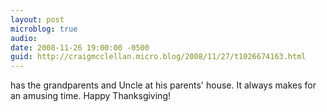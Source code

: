 ```yaml
---
layout: post
microblog: true
audio: 
date: 2008-11-26 19:00:00 -0500
guid: http://craigmcclellan.micro.blog/2008/11/27/t1026674163.html
---
```

has the grandparents and Uncle at his parents' house.  It always makes for an amusing time.  Happy Thanksgiving!
